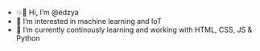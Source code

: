 - 💥👋 Hi, I’m @edzya
- 👀 I’m interested in machine learning and IoT
- 🌱 I’m currently continously learning and working with HTML, CSS, JS & Python


<!---
edzya/edzya is a ✨ special ✨ repository because its `README.md` (this file) appears on your GitHub profile.
You can click the Preview link to take a look at your changes.
--->
